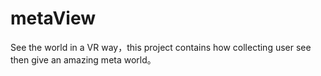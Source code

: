 # metaView
See the world in a VR way，this project contains how collecting user see then give an amazing meta world。
